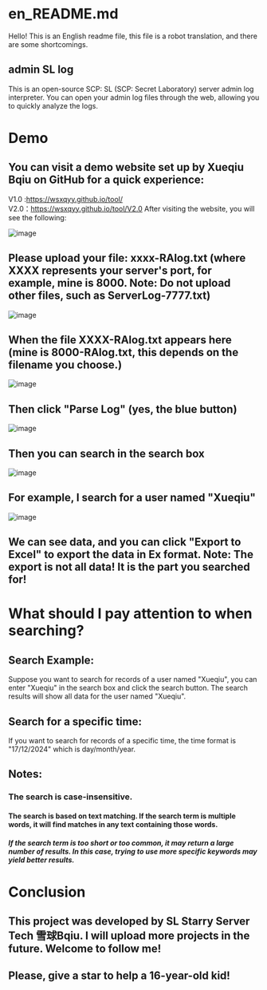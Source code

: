 # en_README.md
   Hello! This is an English readme file, this file is a robot translation, and there are some shortcomings.
## admin SL log
  This is an open-source SCP: SL (SCP: Secret Laboratory) server admin log interpreter. You can open your admin log files through the web, allowing you to quickly analyze the logs.

# Demo
## You can visit a demo website set up by Xueqiu Bqiu on GitHub for a quick experience: 
V1.0 :https://wsxqyy.github.io/tool/   
V2.0：https://wsxqyy.github.io/tool/V2.0
After visiting the website, you will see the following:

![image](https://github.com/user-attachments/assets/7458a272-5dac-4754-b4c9-a47feb29b866)

## Please upload your file: xxxx-RAlog.txt (where XXXX represents your server's port, for example, mine is 8000. Note: Do not upload other files, such as ServerLog-7777.txt)

![image](https://github.com/user-attachments/assets/a6f4dc90-4fb1-4b04-84b8-7c5cfbbe8cf2)

## When the file XXXX-RAlog.txt appears here (mine is 8000-RAlog.txt, this depends on the filename you choose.)

![image](https://github.com/user-attachments/assets/66619272-200e-4bf2-8cbb-5d6a017a14c6)

## Then click "Parse Log" (yes, the blue button)

![image](https://github.com/user-attachments/assets/9926e820-6d03-451d-90dd-a8de57311be0)

## Then you can search in the search box

![image](https://github.com/user-attachments/assets/64f9a422-9781-4842-97e9-8165a28ccbdb)

## For example, I search for a user named "Xueqiu"

![image](https://github.com/user-attachments/assets/5d364e09-1e9c-408a-8160-82518d7d05ac)

## We can see data, and you can click "Export to Excel" to export the data in Ex format. Note: The export is not all data! It is the part you searched for!

# What should I pay attention to when searching?
## Search Example:
Suppose you want to search for records of a user named "Xueqiu", you can enter "Xueqiu" in the search box and click the search button. The search results will show all data for the user named "Xueqiu".
## Search for a specific time:
If you want to search for records of a specific time, the time format is "17/12/2024" which is day/month/year.
## Notes:
### The search is case-insensitive.
#### The search is based on text matching. If the search term is multiple words, it will find matches in any text containing those words.
##### If the search term is too short or too common, it may return a large number of results. In this case, trying to use more specific keywords may yield better results.

# Conclusion
## This project was developed by SL Starry Server Tech 雪球Bqiu. I will upload more projects in the future. Welcome to follow me!
## Please, give a star to help a 16-year-old kid!
